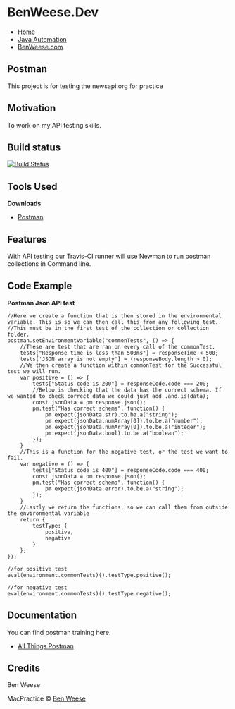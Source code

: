 # BenWeese.Dev
- [Home](https://benweese.dev)
- [Java Automation](https://benweese.dev/javaautomation/)
- [BenWeese.com](https://benweese.com)

## Postman
This project is for testing the newsapi.org for practice

## Motivation
To work on my API testing skills.

## Build status
[![Build Status](https://travis-ci.org/benweese/Postman.svg?branch=master)](https://travis-ci.org/benweese/Postman)

## Tools Used

<b>Downloads</b>
- [Postman](https://www.getpostman.com/apps)

## Features
With API testing our Travis-CI runner will use Newman to run postman collections in Command line.

## Code Example

<b>Postman Json API test</b>
```
//Here we create a function that is then stored in the environmental variable. This is so we can then call this from any following test.
//This must be in the first test of the collection or collection folder.
postman.setEnvironmentVariable("commonTests", () => {
    //These are test that are ran on every call of the commonTest.
    tests["Response time is less than 500ms"] = responseTime < 500;
    tests['JSON array is not empty'] = (responseBody.length > 0);
    //We then create a function within commonTest for the Successful test we will run.
    var positive = () => {
        tests["Status code is 200"] = responseCode.code === 200;
        //Below is checking that the data has the correct schema. If we wanted to check correct data we could just add .and.is(data);
        const jsonData = pm.response.json();
        pm.test("Has correct schema", function() {
            pm.expect(jsonData.str).to.be.a("string");
            pm.expect(jsonData.numArray[0]).to.be.a("number");
            pm.expect(jsonData.numArray[0]).to.be.a("integer");
            pm.expect(jsonData.bool).to.be.a("boolean");
        });
    }
    //This is a function for the negative test, or the test we want to fail.
    var negative = () => {
        tests["Status code is 400"] = responseCode.code === 400;
        const jsonData = pm.response.json();
        pm.test("Has correct schema", function() {
            pm.expect(jsonData.error).to.be.a("string");
        });
    }
    //Lastly we return the functions, so we can call them from outside the environmental variable
    return {
        testType: {
            positive,
            negative
        }
    };
});

//for positive test
eval(environment.commonTests)().testType.positive();
 
//for negative test
eval(environment.commonTests)().testType.negative();
```

## Documentation

You can find postman training here.
- [All Things Postman](https://github.com/DannyDainton/All-Things-Postman/)

## Credits
Ben Weese

MacPractice © [Ben Weese](https://benweese.dev/)
